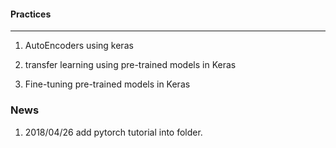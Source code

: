 #### Practices

***

1. AutoEncoders using keras

2. transfer learning using pre-trained models in Keras

3. Fine-tuning pre-trained models in Keras


### News

1. 2018/04/26  add pytorch tutorial into folder.
